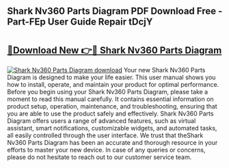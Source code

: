 ## Shark Nv360 Parts Diagram PDF Download Free - Part-FEp User Guide Repair tDcjY

# <h2><a href="http://dfjzorv.blite.top/?on=Shark+Nv360+Parts+Diagram">🔗Download New 👉🔴 Shark Nv360 Parts Diagram</a></h2>

[![Shark Nv360 Parts Diagram download](https://i.imgur.com/lujVjoI.png)](http://dfjzorv.blite.top/?on=Shark+Nv360+Parts+Diagram)
Your new Shark Nv360 Parts Diagram is designed to make your life easier. This user manual shows you how to install, operate, and maintain your product for optimal performance. Before you begin using your Shark Nv360 Parts Diagram, please take a moment to read this manual carefully. It contains essential information on product setup, operation, maintenance, and troubleshooting, ensuring that you are able to use the product safely and effectively. Shark Nv360 Parts Diagram offers users a range of advanced features, such as virtual assistant, smart notifications, customizable widgets, and automated tasks, all easily controlled through the user interface. We trust that theShark Nv360 Parts Diagram has been an accurate and thorough resource in your efforts to master your new device. In case of any queries or concerns, please do not hesitate to reach out to our customer service team.
